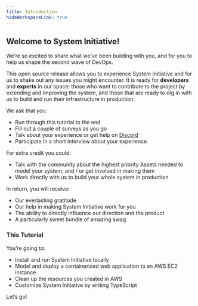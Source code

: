 ```yaml
---
title: Introduction
hideWorkspaceLink: true
---
```


## Welcome to System Initiative!

We’re so excited to share what we’ve been building with you, and for you to help us shape the second wave of DevOps.

This open source release allows you to experience System Initiative and for us to shake out any issues you might encounter. It is ready for **developers** and **experts** in our space: those who want to contribute to the project by extending and improving the system, and those that are ready to dig in with us to build and run their infrastructure in production.  

We ask that you:

* Run through this tutorial to the end
* Fill out a couple of surveys as you go
* Talk about your experience or get help on [Discord](https://discord.com/invite/r7UUwjs3)
* Participate in a short interview about your experience

For extra credit you could: 
* Talk with the community about the highest priority Assets needed to model your system, and / or get involved in making them
* Work directly with us to build your whole system in production

In return, you will receive:

  * Our everlasting gratitude
  * Our help in making System Initiative work for you 
  * The ability to directly influence our direction and the product
  * A particularly sweet bundle of amazing swag

### This Tutorial 

You’re going to:
* Install and run System Initiative locally
* Model and deploy a containerized web application to an AWS EC2 instance
* Clean up the resources you created in AWS
* Customize System Initiative by writing TypeScript

Let’s go!
